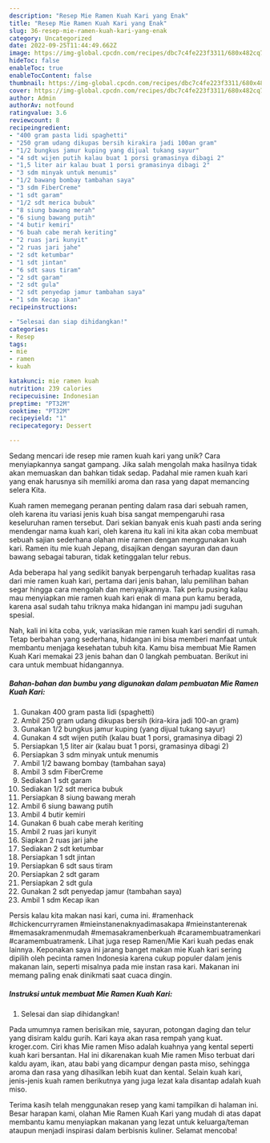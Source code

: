 ```yaml
---
description: "Resep Mie Ramen Kuah Kari yang Enak"
title: "Resep Mie Ramen Kuah Kari yang Enak"
slug: 36-resep-mie-ramen-kuah-kari-yang-enak
category: Uncategorized
date: 2022-09-25T11:44:49.662Z
image: https://img-global.cpcdn.com/recipes/dbc7c4fe223f3311/680x482cq70/mie-ramen-kuah-kari-foto-resep-utama.jpg
hideToc: false
enableToc: true
enableTocContent: false
thumbnail: https://img-global.cpcdn.com/recipes/dbc7c4fe223f3311/680x482cq70/mie-ramen-kuah-kari-foto-resep-utama.jpg
cover: https://img-global.cpcdn.com/recipes/dbc7c4fe223f3311/680x482cq70/mie-ramen-kuah-kari-foto-resep-utama.jpg
author: Admin
authorAv: notfound
ratingvalue: 3.6
reviewcount: 8
recipeingredient:
- "400 gram pasta lidi spaghetti"
- "250 gram udang dikupas bersih kirakira jadi 100an gram"
- "1/2 bungkus jamur kuping yang dijual tukang sayur"
- "4 sdt wijen putih kalau buat 1 porsi gramasinya dibagi 2"
- "1,5 liter air kalau buat 1 porsi gramasinya dibagi 2"
- "3 sdm minyak untuk menumis"
- "1/2 bawang bombay tambahan saya"
- "3 sdm FiberCreme"
- "1 sdt garam"
- "1/2 sdt merica bubuk"
- "8 siung bawang merah"
- "6 siung bawang putih"
- "4 butir kemiri"
- "6 buah cabe merah keriting"
- "2 ruas jari kunyit"
- "2 ruas jari jahe"
- "2 sdt ketumbar"
- "1 sdt jintan"
- "6 sdt saus tiram"
- "2 sdt garam"
- "2 sdt gula"
- "2 sdt penyedap jamur tambahan saya"
- "1 sdm Kecap ikan"
recipeinstructions:

- "Selesai dan siap dihidangkan!"
categories:
- Resep
tags:
- mie
- ramen
- kuah

katakunci: mie ramen kuah 
nutrition: 239 calories
recipecuisine: Indonesian
preptime: "PT32M"
cooktime: "PT32M"
recipeyield: "1"
recipecategory: Dessert

---
```





Sedang mencari ide resep mie ramen kuah kari yang unik? Cara menyiapkannya sangat gampang. Jika salah mengolah maka hasilnya tidak akan memuaskan dan bahkan tidak sedap. Padahal mie ramen kuah kari yang enak harusnya sih memiliki aroma dan rasa yang dapat memancing selera Kita.





Kuah ramen memegang peranan penting dalam rasa dari sebuah ramen, oleh karena itu variasi jenis kuah bisa sangat mempengaruhi rasa keseluruhan ramen tersebut. Dari sekian banyak enis kuah pasti anda sering mendengar nama kuah kari, oleh karena itu kali ini kita akan coba membuat sebuah sajian sederhana olahan mie ramen dengan menggunakan kuah kari. Ramen itu mie kuah Jepang, disajikan dengan sayuran dan daun bawang sebagai taburan, tidak ketinggalan telur rebus.

Ada beberapa hal yang sedikit banyak berpengaruh terhadap kualitas rasa dari mie ramen kuah kari, pertama dari jenis bahan, lalu pemilihan bahan segar hingga cara mengolah dan menyajikannya. Tak perlu pusing kalau mau menyiapkan mie ramen kuah kari enak di mana pun kamu berada, karena asal sudah tahu triknya maka hidangan ini mampu jadi suguhan spesial.






Nah, kali ini kita coba, yuk, variasikan mie ramen kuah kari sendiri di rumah. Tetap berbahan yang sederhana, hidangan ini bisa memberi manfaat untuk membantu menjaga kesehatan tubuh kita. Kamu bisa membuat Mie Ramen Kuah Kari memakai 23 jenis bahan dan 0 langkah pembuatan. Berikut ini cara untuk membuat hidangannya.

<!--inarticleads1-->

##### Bahan-bahan dan bumbu yang digunakan dalam pembuatan Mie Ramen Kuah Kari:

1. Gunakan 400 gram pasta lidi (spaghetti)
1. Ambil 250 gram udang dikupas bersih (kira-kira jadi 100-an gram)
1. Gunakan 1/2 bungkus jamur kuping (yang dijual tukang sayur)
1. Gunakan 4 sdt wijen putih (kalau buat 1 porsi, gramasinya dibagi 2)
1. Persiapkan 1,5 liter air (kalau buat 1 porsi, gramasinya dibagi 2)
1. Persiapkan 3 sdm minyak untuk menumis
1. Ambil 1/2 bawang bombay (tambahan saya)
1. Ambil 3 sdm FiberCreme
1. Sediakan 1 sdt garam
1. Sediakan 1/2 sdt merica bubuk
1. Persiapkan 8 siung bawang merah
1. Ambil 6 siung bawang putih
1. Ambil 4 butir kemiri
1. Gunakan 6 buah cabe merah keriting
1. Ambil 2 ruas jari kunyit
1. Siapkan 2 ruas jari jahe
1. Sediakan 2 sdt ketumbar
1. Persiapkan 1 sdt jintan
1. Persiapkan 6 sdt saus tiram
1. Persiapkan 2 sdt garam
1. Persiapkan 2 sdt gula
1. Gunakan 2 sdt penyedap jamur (tambahan saya)
1. Ambil 1 sdm Kecap ikan


Persis kalau kita makan nasi kari, cuma ini. #ramenhack #chickencurryramen #mieinstanenaknyadimasakapa #mieinstanterenak #memasakramenmudah #memasakramenberkuah #caramembuatramenkari #caramembuatramenk. Lihat juga resep Ramen/Mie Kari kuah pedas enak lainnya. Keponakan saya ini jarang banget makan mie Kuah kari sering dipilih oleh pecinta ramen Indonesia karena cukup populer dalam jenis makanan lain, seperti misalnya pada mie instan rasa kari. Makanan ini memang paling enak dinikmati saat cuaca dingin. 

<!--inarticleads2-->

##### Instruksi untuk membuat Mie Ramen Kuah Kari:


1. Selesai dan siap dihidangkan!

Pada umumnya ramen berisikan mie, sayuran, potongan daging dan telur yang disiram kaldu gurih. Kari kaya akan rasa rempah yang kuat. kroger.com. Ciri khas Mie ramen Miso adalah kuahnya yang kental seperti kuah kari bersantan. Hal ini dikarenakan kuah Mie ramen Miso terbuat dari kaldu ayam, ikan, atau babi yang dicampur dengan pasta miso, sehingga aroma dan rasa yang dihasilkan lebih kuat dan kental. Selain kuah kari, jenis-jenis kuah ramen berikutnya yang juga lezat kala disantap adalah kuah miso. 

Terima kasih telah menggunakan resep yang kami tampilkan di halaman ini. Besar harapan kami, olahan Mie Ramen Kuah Kari yang mudah di atas dapat membantu kamu menyiapkan makanan yang lezat untuk keluarga/teman ataupun menjadi inspirasi dalam berbisnis kuliner. Selamat mencoba!

